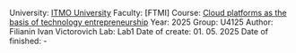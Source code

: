 University: [ITMO University](https://itmo.ru/ru/)
Faculty: [FTMI]
Course: [Cloud platforms as the basis of technology entrepreneurship]([https://](https://itmo-ict-faculty.github.io/cloud-platforms-as-the-basis-of-technology-entrepreneurship/)) 
Year: 2025
Group: U4125
Author: Filianin Ivan Victorovich
Lab: Lab1
Date of create: 01. 05. 2025
Date of finished: -
